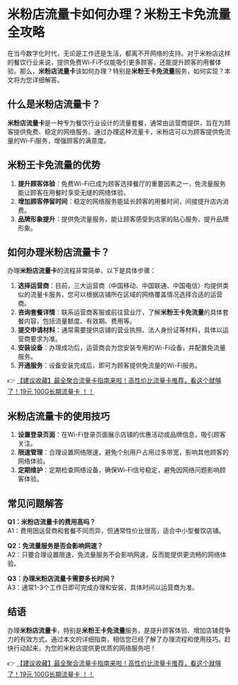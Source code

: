 # 米粉店流量卡如何办理？米粉王卡免流量全攻略

在当今数字化时代，无论是工作还是生活，都离不开网络的支持。对于米粉店这样的餐饮行业来说，提供免费Wi-Fi不仅能吸引更多顾客，还能提升顾客的用餐体验。那么，**米粉店流量卡**该如何办理？特别是**米粉王卡免流量**服务，如何实现？本文将为您详细解答。

## 什么是米粉店流量卡？

**米粉店流量卡**是一种专为餐饮行业设计的流量套餐，通常由运营商提供，旨在为顾客提供免费、稳定的网络服务。通过办理这种流量卡，米粉店可以为顾客提供免流量的Wi-Fi服务，增强顾客的满意度。

## 米粉王卡免流量的优势

1. **提升顾客体验**：免费Wi-Fi已成为顾客选择餐厅的重要因素之一，免流量服务能让顾客在用餐时享受无缝的网络体验。
2. **增加顾客停留时间**：稳定的网络服务能延长顾客的用餐时间，间接提升店内消费。
3. **品牌形象提升**：提供免流量服务，能让顾客感受到店家的贴心服务，提升品牌形象。

## 如何办理米粉店流量卡？

办理**米粉店流量卡**的流程非常简单，以下是具体步骤：

1. **选择运营商**：目前，三大运营商（中国移动、中国联通、中国电信）均提供类似的流量卡服务，您可以根据店铺所在区域的网络覆盖情况选择合适的运营商。
2. **咨询套餐详情**：联系运营商客服或前往营业厅，了解**米粉王卡免流量**的具体套餐内容，包括流量额度、有效期、费用等。
3. **提交申请材料**：通常需要提供店铺的营业执照、法人身份证等材料，具体以运营商要求为准。
4. **安装设备**：办理成功后，运营商会为您安装专用的Wi-Fi设备，并配置免流量服务。
5. **开通服务**：设备安装完成后，即可为顾客提供免流量的Wi-Fi服务。

👉 [【建议收藏】最全聚合流量卡指南来啦！高性价比流量卡推荐，看这个就够了！19元 100G长期流量卡 ！！](https://bit.ly/Liuliangka)

## 米粉店流量卡的使用技巧

1. **设置登录页面**：在Wi-Fi登录页面展示店铺的优惠活动或品牌信息，吸引顾客关注。
2. **限速管理**：合理设置网络限速，避免个别用户占用过多带宽，影响其他顾客的网络体验。
3. **定期维护**：定期检查网络设备，确保Wi-Fi信号稳定，避免因网络问题影响顾客体验。

## 常见问题解答

**Q1：米粉店流量卡的费用高吗？**  
A1：费用因运营商和套餐不同而异，但通常性价比很高，适合中小型餐饮店铺。

**Q2：免流量服务是否会影响网速？**  
A2：只要合理设置限速，免流量服务不会影响网速，反而能提供更流畅的网络体验。

**Q3：办理米粉店流量卡需要多长时间？**  
A3：通常1-3个工作日即可完成办理和安装，具体时间以运营商为准。

## 结语

办理**米粉店流量卡**，特别是**米粉王卡免流量**服务，是提升顾客体验、增加店铺竞争力的有效方式。通过本文的详细指南，相信您已经了解了办理流程和使用技巧。赶快行动起来，为您的米粉店提供更优质的网络服务吧！

👉 [【建议收藏】最全聚合流量卡指南来啦！高性价比流量卡推荐，看这个就够了！19元 100G长期流量卡 ！！](https://bit.ly/Liuliangka)